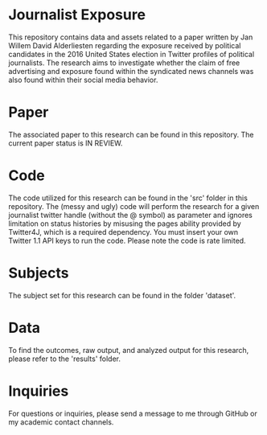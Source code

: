 # Journalist Exposure
This repository contains data and assets related to a paper written by Jan Willem David Alderliesten regarding the exposure received by political candidates in the 2016 United States election in Twitter profiles of political journalists. The research aims to investigate whether the claim of free advertising and exposure found within the syndicated news channels was also found within their social media behavior.

# Paper
The associated paper to this research can be found in this repository. The current paper status is IN REVIEW.

# Code
The code utilized for this research can be found in the 'src' folder in this repository. The (messy and ugly) code will perform the research for a given journalist twitter handle (without the @ symbol) as parameter and ignores limitation on status histories by misusing the pages ability provided by Twitter4J, which is a required dependency. You must insert your own Twitter 1.1 API keys to run the code. Please note the code is rate limited.

# Subjects
The subject set for this research can be found in the folder 'dataset'.

# Data
To find the outcomes, raw output, and analyzed output for this research, please refer to the 'results' folder.

# Inquiries
For questions or inquiries, please send a message to me through GitHub or my academic contact channels.
